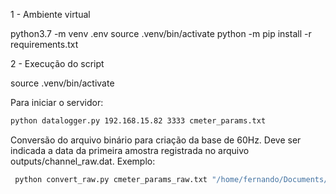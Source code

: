 1 - Ambiente virtual

python3.7 -m venv .env
source .venv/bin/activate
python -m pip install -r requirements.txt


2 - Execução do script

source .venv/bin/activate

Para iniciar o servidor:
```sh
python datalogger.py 192.168.15.82 3333 cmeter_params.txt
```

Conversão do arquivo binário para criação da base de 60Hz. Deve ser indicada a data da primeira amostra registrada no arquivo outputs/channel_raw.dat. Exemplo:

```sh
 python convert_raw.py cmeter_params_raw.txt "/home/fernando/Documents/EnergyMeter/NFS raw.bin" "2020-06-28 19:54:53"
```
